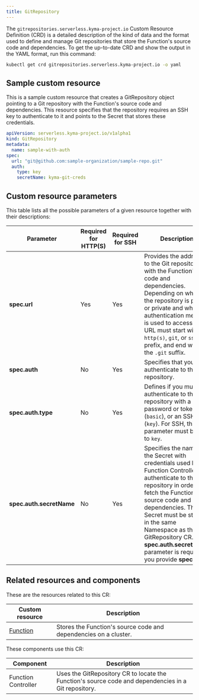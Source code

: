 ```yaml
---
title: GitRepository
---
```


The `gitrepositories.serverless.kyma-project.io` Custom Resource Definition (CRD) is a detailed description of the kind of data and the format used to define and manage Git repositories that store the Function's source code and dependencies. To get the up-to-date CRD and show the output in the YAML format, run this command:

```bash
kubectl get crd gitrepositories.serverless.kyma-project.io -o yaml
```

## Sample custom resource

This is a sample custom resource that creates a GitRepository object pointing to a Git repository with the Function's source code and dependencies. This resource specifies that the repository requires an SSH key to authenticate to it and points to the Secret that stores these credentials.

```yaml
apiVersion: serverless.kyma-project.io/v1alpha1
kind: GitRepository
metadata:
  name: sample-with-auth
spec:
  url: "git@github.com:sample-organization/sample-repo.git"
  auth:
    type: key
    secretName: kyma-git-creds
```

## Custom resource parameters

This table lists all the possible parameters of a given resource together with their descriptions:

| Parameter | Required for HTTP(S) | Required for SSH | Description |
|-----------|-------------|-------------|---------------|
| **spec.url** | Yes | Yes | Provides the address to the Git repository with the Function's code and dependencies. Depending on whether the repository is public or private and what authentication method is used to access it, the URL must start with the `http(s)`, `git`, or `ssh` prefix, and end with the `.git` suffix. |
| **spec.auth** | No | Yes | Specifies that you must authenticate to the Git repository. |
| **spec.auth.type** | No | Yes  | Defines if you must authenticate to the repository with a password or token (`basic`), or an SSH key (`key`). For SSH, this parameter must be set to `key`. |
| **spec.auth.secretName** | No | Yes | Specifies the name of the Secret with credentials used by the Function Controller to authenticate to the Git repository in order to fetch the Function's source code and dependencies. This Secret must be stored in the same Namespace as the GitRepository CR. The **spec.auth.secretName** parameter is required if you provide **spec.auth**. |

## Related resources and components

These are the resources related to this CR:

| Custom resource           | Description                   |
| ------------------- | ------------------------------------------------------------------------------------------------------------ |
| [Function](./svls-01-function.md)     | Stores the Function's source code and dependencies on a cluster.  |

These components use this CR:

| Component           | Description                              |
| ------------------- | ------------------------------------------------------------------------------------------------------------ |
| Function Controller | Uses the GitRepository CR to locate the Function's source code and dependencies in a Git repository.
